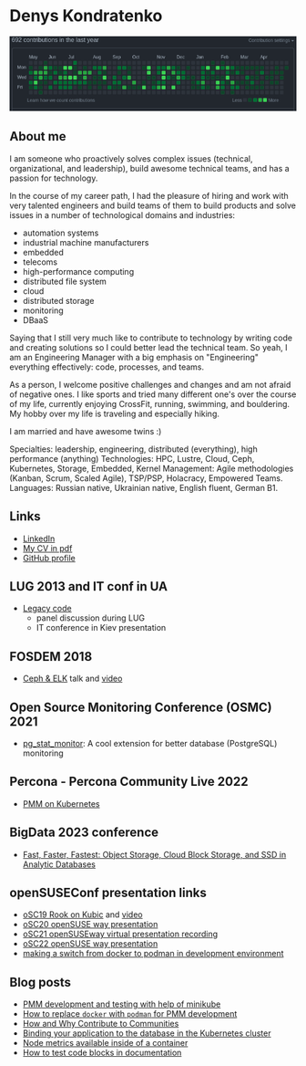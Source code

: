# Denys Kondratenko

![Contributions](./contrib.png)

## About me

I am someone who proactively solves complex issues (technical, organizational, and leadership), build awesome technical teams, and has a passion for technology.

In the course of my career path, I had the pleasure of hiring and work with very talented engineers and build teams of them to build products and solve issues in a number of technological domains and industries:
  * automation systems
  * industrial machine manufacturers
  * embedded
  * telecoms
  * high-performance computing
  * distributed file system
  * cloud
  * distributed storage
  * monitoring
  * DBaaS

Saying that I still very much like to contribute to technology by writing code and creating solutions so I could better lead the technical team.
So yeah, I am an Engineering Manager with a big emphasis on "Engineering" everything effectively: code, processes, and teams.

As a person, I welcome positive challenges and changes and am not afraid of negative ones. I like sports and tried many different one's over the course of my life, currently enjoying CrossFit, running, swimming, and bouldering. My hobby over my life is traveling and especially hiking.

I am married and have awesome twins :)

Specialties: leadership, engineering, distributed (everything), high performance (anything)
Technologies: HPC, Lustre, Cloud, Ceph, Kubernetes, Storage, Embedded, Kernel
Management: Agile methodologies (Kanban, Scrum, Scaled Agile), TSP/PSP, Holacracy, Empowered Teams.
Languages: Russian native, Ukrainian native, English fluent, German B1.

## Links

  - [LinkedIn](https://www.linkedin.com/in/kondratenko/)
  - [My CV in pdf](./Resume-Denys-Kondratenko.pdf)
  - [GitHub profile](https://github.com/denisok)

## LUG 2013 and IT conf in UA

  - [Legacy code](https://www.slideshare.net/DenisKondratenko/legacy-code-development-and-maintenance)
    - panel discussion during LUG
    - IT conference in Kiev presentation 

## FOSDEM 2018

  - [Ceph & ELK](https://archive.fosdem.org/2018/schedule/event/ceph_and_elk/) talk and [video](https://www.youtube.com/watch?v=iZotyhzY7Kc)

## Open Source Monitoring Conference (OSMC) 2021

  - [pg_stat_monitor](https://www.youtube.com/watch?v=hOURu_1zL_c): A cool extension for better database (PostgreSQL) monitoring

##  Percona - Percona Community Live 2022

  - [PMM on Kubernetes](https://www.youtube.com/watch?v=bqvE_5tcL5M)

## BigData 2023 conference

  - [Fast, Faster, Fastest: Object Storage, Cloud Block Storage, and SSD in Analytic Databases](https://events.pinetool.ai/3079/#sessions/101665?referrer%5Bpathname%5D=%2Fsessions&referrer%5Bsearch%5D=&referrer%5Btitle%5D=Sessions)

## openSUSEConf presentation links

* [oSC19 Rook on Kubic](https://github.com/denisok/oSC19-Rook-on-Kubic/blob/master/slides.md) and [video](https://www.youtube.com/watch?v=f4B3WkEtSEQ)
* [oSC20 openSUSE way presentation](https://denisok.github.io/oSC/oSC20-openSUSEway.html)
* [oSC21 openSUSEway virtual presentation recording](https://www.youtube.com/watch?v=9dOjUs2LA6I)
* [oSC22 openSUSE way presentation](https://denisok.github.io/oSC/oSC22-openSUSEway.html)
* [making a switch from docker to podman in development environment](https://denisok.github.io/oSC/switch_docker_podman_dev_env.html)

## Blog posts

* [PMM development and testing with help of minikube](https://percona.community/blog/2021/12/20/pmm-minikube-postgres/)
* [How to replace `docker` with `podman` for PMM development](https://percona.community/blog/2021/12/27/replace-docker-with-podman-for-pmm-dev/)
* [How and Why Contribute to Communities](https://percona.community/blog/2022/05/30/csi-minikube-multinode/)
* [Binding your application to the database in the Kubernetes cluster](https://percona.community/blog/2023/01/24/k8s-app-db-binding/)
* [Node metrics available inside of a container](https://percona.community/blog/2023/02/06/node-metrics-container/)
* [How to test code blocks in documentation](https://percona.community/blog/2023/02/28/doc-testing/)
